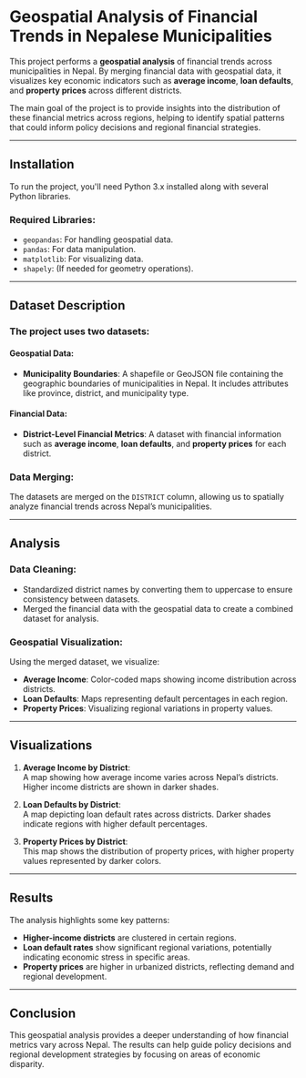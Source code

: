 # Geospatial Analysis of Financial Trends in Nepalese Municipalities

This project performs a **geospatial analysis** of financial trends across municipalities in Nepal. By merging financial data with geospatial data, it visualizes key economic indicators such as **average income**, **loan defaults**, and **property prices** across different districts.

The main goal of the project is to provide insights into the distribution of these financial metrics across regions, helping to identify spatial patterns that could inform policy decisions and regional financial strategies.

---

## Installation

To run the project, you'll need Python 3.x installed along with several Python libraries.

### Required Libraries:
- `geopandas`: For handling geospatial data.
- `pandas`: For data manipulation.
- `matplotlib`: For visualizing data.
- `shapely`: (If needed for geometry operations).

---

## Dataset Description

### The project uses two datasets:

#### Geospatial Data:
- **Municipality Boundaries**: A shapefile or GeoJSON file containing the geographic boundaries of municipalities in Nepal. It includes attributes like province, district, and municipality type.

#### Financial Data:
- **District-Level Financial Metrics**: A dataset with financial information such as **average income**, **loan defaults**, and **property prices** for each district.

### Data Merging:
The datasets are merged on the `DISTRICT` column, allowing us to spatially analyze financial trends across Nepal’s municipalities.

---

## Analysis

### Data Cleaning:
- Standardized district names by converting them to uppercase to ensure consistency between datasets.
- Merged the financial data with the geospatial data to create a combined dataset for analysis.

### Geospatial Visualization:
Using the merged dataset, we visualize:
- **Average Income**: Color-coded maps showing income distribution across districts.
- **Loan Defaults**: Maps representing default percentages in each region.
- **Property Prices**: Visualizing regional variations in property values.

---

## Visualizations

1. **Average Income by District**:  
   A map showing how average income varies across Nepal’s districts. Higher income districts are shown in darker shades.

2. **Loan Defaults by District**:  
   A map depicting loan default rates across districts. Darker shades indicate regions with higher default percentages.

3. **Property Prices by District**:  
   This map shows the distribution of property prices, with higher property values represented by darker colors.

---

## Results

The analysis highlights some key patterns:
- **Higher-income districts** are clustered in certain regions.
- **Loan default rates** show significant regional variations, potentially indicating economic stress in specific areas.
- **Property prices** are higher in urbanized districts, reflecting demand and regional development.

---

## Conclusion

This geospatial analysis provides a deeper understanding of how financial metrics vary across Nepal. The results can help guide policy decisions and regional development strategies by focusing on areas of economic disparity.

